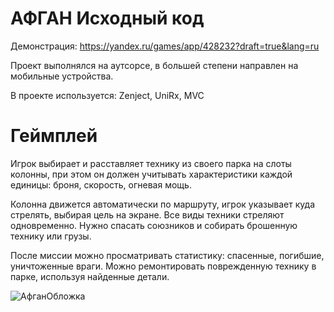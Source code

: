 # АФГАН Исходный код

Демонстрация: https://yandex.ru/games/app/428232?draft=true&lang=ru

Проект выполнялся на аутсорсе, в большей степени направлен на мобильные устройства.

В проекте используется: Zenject, UniRx, MVC

# Геймплей 
Игрок выбирает и расставляет технику из своего парка на слоты колонны, при этом он должен учитывать характеристики каждой единицы: броня, скорость, огневая мощь.

Колонна движется автоматически по маршруту, игрок указывает куда стрелять, выбирая цель на экране. Все виды техники стреляют одновременно.
Нужно спасать союзников и собирать брошенную технику или грузы.

После миссии можно просматривать статистику: спасенные, погибшие, уничтоженные враги.
Можно ремонтировать поврежденную технику в парке, используя найденные детали.

![АфганОбложка](https://github.com/user-attachments/assets/8541f288-84e2-4c50-a139-9e6494616d45)




